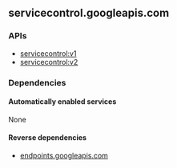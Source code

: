## servicecontrol.googleapis.com

### APIs

* [ servicecontrol:v1 ]( https://servicecontrol.googleapis.com/$discovery/rest?version=v1 )
* [ servicecontrol:v2 ]( https://servicecontrol.googleapis.com/$discovery/rest?version=v2 )

### Dependencies

#### Automatically enabled services

None

#### Reverse dependencies

* [endpoints.googleapis.com](../endpoints.googleapis.com/)
